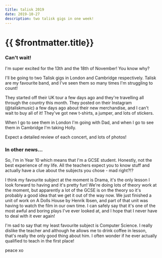 ```yaml
---
title: talisk 2019
date: 2019-10-27
description: two talisk gigs in one week!
---
```

# {{ $frontmatter.title}}
### Can't wait!

I'm super excited for the 13th and the 18th of November! You know why?

I'll be going to two Talisk gigs in London and Cambridge respectively. Talisk are my favourite band, and I've seen them so many times I'm struggling to count!

They started off their UK tour a few days ago and they're travelling all through the country this month. They posted on their Instagram (@taliskmusic) a few days ago about their new merchandise, and I can't wait to buy all of it! They've got new t-shirts, a jumper, and lots of stickers.

When I go to see them in London I'm going with Dad, and when I go to see them in Cambridge I'm taking Holly.

Expect a detailed review of each concert, and lots of photos!

### In other news...

So, I'm in Year 10 which means that I'm a GCSE student. Honestly, not the best experience of my life. All the teachers expect you to know stuff and actually have a clue about the subjects you chose - mad right?!?

I think my favourite subject at the moment is Drama, it's the only lesson I look forward to having and it's pretty fun! We're doing lots of theory work at the moment, but apparently a lot of the GCSE is on the theory so it's probably a good idea that we get it out of the way now. We just finished a unit of work on A Dolls House by Henrik Ibsen, and part of that unit was having to watch the film in our own time. I can safely say that it's one of the most awful and boring plays I've ever looked at, and I hope that I never have to deal with it ever again!

I'm sad to say that my least favourite subject is Computer Science. I really dislike the teacher and although he allows me to drink coffee in lesson, that's really the only good thing about him. I often wonder if he ever actually qualified to teach in the first place!

peace xo
